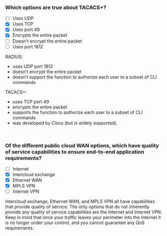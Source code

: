 ### Which options are true about TACACS+?

- [ ] Uses UDP
- [x] Uses TCP
- [x] Uses port 49
- [x] Encrypts the entire packet
- [ ] Doesn’t encrypt the entire packet
- [ ] Uses port 1812

RADIUS:
- uses UDP port 1812
- doesn’t encrypt the entire packet
- doesn’t support the function to authorize each user to a subset of CLI commands

TACACS+:
- uses TCP port 49
- encrypts the entire packet
- supports the function to authorize each user to a subset of CLI commands
- was developed by Cisco (but is widely supported).

<br/>

### Of the different public cloud WAN options, which have quality of service capabilities to ensure end-to-end application requirements?

- [ ] Internet
- [x] Intercloud exchange
- [x] Ethernet WAN
- [x] MPLS VPN
- [ ] Internet VPN

Intercloud exchange, Ethernet WAN, and MPLS VPN all have capabilities that provide quality of service. The only options that do not inherently provide any quality of service capabilities are the Internet and Internet VPN. Keep in mind that once your traffic leaves your perimeter into the Internet it is no longer under your control, and you cannot guarantee any QoS requirements.


